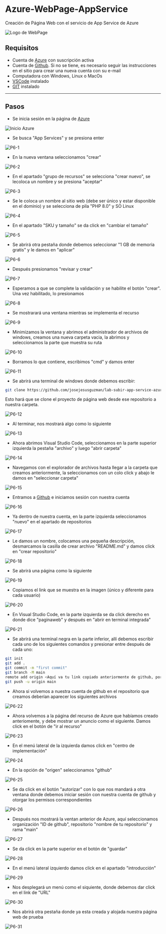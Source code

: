 # Azure-WebPage-AppService
Creación de Página Web con el servicio de App Service de Azure

![Logo de WebPage](https://github.com/AlanAlvaradoR/Azure-WebPage-AppService/blob/main/imagenes/P6-31.PNG)

## Requisitos

- Cuenta de [Azure](https://portal.azure.com/) con suscripción activa
- Cuenta de [Github](https://github.com/). Si no se tiene, es necesario seguir las instrucciones en el sitio para crear una nueva cuenta con su e-mail
- Computadora con Windows, Linux o MacOs
- [VSCode](https://code.visualstudio.com/) instalado
- [GIT](https://git-scm.com/downloads) instalado

---------------------------------------------------------

## Pasos

- Se inicia sesión en la página de [Azure](https://portal.azure.com/)

![Inicio Azure](https://github.com/AlanAlvaradoR/Azure-WebPage-AppService/blob/main/imagenes/inicio%20Azure.PNG)

- Se busca "App Services" y se presiona enter

![P6-1](https://github.com/AlanAlvaradoR/Azure-WebPage-AppService/blob/main/imagenes/P6-1.PNG)

- En la nueva ventana seleccionamos "crear"

![P6-2](https://github.com/AlanAlvaradoR/Azure-WebPage-AppService/blob/main/imagenes/P6-2.PNG)

- En el apartado "grupo de recursos" se selecciona "crear nuevo", se lecoloca un nombre y se presiona "aceptar"

![P6-3](https://github.com/AlanAlvaradoR/Azure-WebPage-AppService/blob/main/imagenes/P6-3.PNG)

- Se le coloca un nombre al sitio web (debe ser único y estar disponible en el dominio) y se selecciona de pila "PHP 8.0" y SO Linux

![P6-4](https://github.com/AlanAlvaradoR/Azure-WebPage-AppService/blob/main/imagenes/P6-4.PNG)

- En el apartado "SKU y tamaño" se da click en "cambiar el tamaño"

![P6-5](https://github.com/AlanAlvaradoR/Azure-WebPage-AppService/blob/main/imagenes/P6-5.PNG)

- Se abrirá otra pestaña donde debemos seleccionar "1 GB de memoria gratis" y le damos en "aplicar"

![P6-6](https://github.com/AlanAlvaradoR/Azure-WebPage-AppService/blob/main/imagenes/P6-6.PNG)

- Después presionamos "revisar y crear"

![P6-7](https://github.com/AlanAlvaradoR/Azure-WebPage-AppService/blob/main/imagenes/P6-7.PNG)

- Esperamos a que se complete la validación y se habilite el botón "crear". Una vez habilitado, lo presionamos

![P6-8](https://github.com/AlanAlvaradoR/Azure-WebPage-AppService/blob/main/imagenes/P6-8.PNG)

- Se mostrarará una ventana mientras se implementa el recurso 

![P6-9](https://github.com/AlanAlvaradoR/Azure-WebPage-AppService/blob/main/imagenes/P6-9.PNG)

- Minimizamos la ventana y abrimos el administrador de archivos de windows, creamos una nueva carpeta vacia, la abrimos y seleccionamos la parte que muestra su ruta

![P6-10](https://github.com/AlanAlvaradoR/Azure-WebPage-AppService/blob/main/imagenes/P6-10.PNG)

- Borramos lo que contiene, escribimos "cmd" y damos enter

![P6-11](https://github.com/AlanAlvaradoR/Azure-WebPage-AppService/blob/main/imagenes/P6-11.png)

- Se abrirá una terminal de windows donde debemos escribir:

```Bash
git clone https://github.com/josejesusguzman/lab-subir-app-service-azure
```
 Esto hará que se clone el proyecto de página web desde ese repositorio a nuestra carpeta.

![P6-12](https://github.com/AlanAlvaradoR/Azure-WebPage-AppService/blob/main/imagenes/P6-12.PNG)

- Al terminar, nos mostrará algo como lo siguiente

![P6-13](https://github.com/AlanAlvaradoR/Azure-WebPage-AppService/blob/main/imagenes/P6-13.PNG)

- Ahora abrimos Visual Studio Code, seleccionamos en la parte superior izquierda la pestaña "archivo" y luego "abrir carpeta"

![P6-14](https://github.com/AlanAlvaradoR/Azure-WebPage-AppService/blob/main/imagenes/P6-14.png)

- Navegamos con el explorador de archivos hasta llegar a la carpeta que creamos anteriormente, la seleccionamos con un colo click y abajo le damos en "seleccionar carpeta"

![P6-15](https://github.com/AlanAlvaradoR/Azure-WebPage-AppService/blob/main/imagenes/P6-15.PNG)

- Entramos a [Github](https://github.com/) e iniciamos sesión con nuestra cuenta

![P6-16](https://github.com/AlanAlvaradoR/Azure-WebPage-AppService/blob/main/imagenes/P6-16.PNG)

- Ya dentro de nuestra cuenta, en la parte izquierda seleccionamos "nuevo" en el apartado de repositorios

![P6-17](https://github.com/AlanAlvaradoR/Azure-WebPage-AppService/blob/main/imagenes/P6-17.PNG)

- Le damos un nombre, colocamos una pequeña descripción, desmarcamos la casilla de crear archivo "README.md" y damos click en "crear repositorio"

![P6-18](https://github.com/AlanAlvaradoR/Azure-WebPage-AppService/blob/main/imagenes/P6-18.PNG)

- Se abrirá una página como la siguiente

![P6-19](https://github.com/AlanAlvaradoR/Azure-WebPage-AppService/blob/main/imagenes/P6-19.PNG)

- Copiamos el link que se muestra en la imagen (único y diferente para cada usuario)

![P6-20](https://github.com/AlanAlvaradoR/Azure-WebPage-AppService/blob/main/imagenes/P6-20.PNG)

- En Visual Studio Code, en la parte izquierda se da click derecho en donde dice "paginaweb" y después en "abrir en terminal integrada"

![P6-21](https://github.com/AlanAlvaradoR/Azure-WebPage-AppService/blob/main/imagenes/P6-21.png)

- Se abrirá una terminal negra en la parte inferior, allí debemos escribir cada uno de los siguientes comandos y presionar entre después de cada uno:

```Bash
git init
git add .
git commit -m "first commit"
git branch -M main
remote add origin <Aquí va tu link copiado anteriormente de github, por ejemplo: https://github.com/AlanAlvaradoR/Azure-WebPage-AppService.git>
git push -u origin main
```

- Ahora si volvemos a nuestra cuenta de github en el repositorio que creamos deberían aparecer los siguientes archivos

![P6-22](https://github.com/AlanAlvaradoR/Azure-WebPage-AppService/blob/main/imagenes/P6-22.PNG)

- Ahora volvemos a la página del recurso de Azure que habíamos creado anteriomente, y debe mostrar un anuncio como el siguiente. Damos click en el botón de "ir al recurso"

![P6-23](https://github.com/AlanAlvaradoR/Azure-WebPage-AppService/blob/main/imagenes/P6-23.PNG)

- En el menú lateral de la izquierda damos click en "centro de implementación"

![P6-24](https://github.com/AlanAlvaradoR/Azure-WebPage-AppService/blob/main/imagenes/P6-24.PNG)

- En la opción de "origen" seleccionamos "github"

![P6-25](https://github.com/AlanAlvaradoR/Azure-WebPage-AppService/blob/main/imagenes/P6-25.PNG)

- Se da click en el botón "autorizar" con lo que nos mandará a otra ventana donde debemos iniciar sesión con nuestra cuenta de github y otorgar los permisos correspondientes

![P6-26](https://github.com/AlanAlvaradoR/Azure-WebPage-AppService/blob/main/imagenes/P6-26.PNG)

- Después nos mostrará la ventan anterior de Azure, aquí seleccionamos organización "ID de github", repositorio "nombre de tu repositorio" y rama "main"

![P6-27](https://github.com/AlanAlvaradoR/Azure-WebPage-AppService/blob/main/imagenes/P6-27.PNG)

- Se da click en la parte superior en el botón de "guardar"

![P6-28](https://github.com/AlanAlvaradoR/Azure-WebPage-AppService/blob/main/imagenes/P6-28.PNG)

- En el menú lateral izquierdo damos click en el apartado "introducción"

![P6-29](https://github.com/AlanAlvaradoR/Azure-WebPage-AppService/blob/main/imagenes/P6-29.PNG)

- Nos desplegará un menú como el siquiente, donde debemos dar click en el link de "URL"

![P6-30](https://github.com/AlanAlvaradoR/Azure-WebPage-AppService/blob/main/imagenes/P6-30.PNG)

- Nos abrirá otra pestaña donde ya esta creada y alojada nuestra página web de prueba

![P6-31](https://github.com/AlanAlvaradoR/Azure-WebPage-AppService/blob/main/imagenes/P6-31.PNG)


